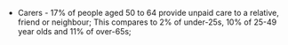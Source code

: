 * Carers - 17% of people aged 50 to 64 provide unpaid care to a relative, friend or neighbour; This compares to 2% of under-25s, 10% of 25-49 year olds and 11% of over-65s;
